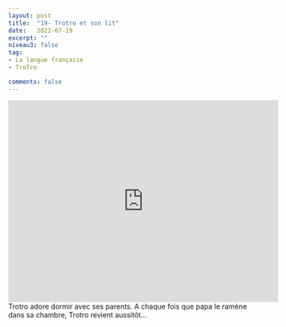 ```yaml
---
layout: post
title:  "19- Trotro et son lit"
date:   2022-07-19
excerpt: ""
niveau3: false
tag:
- La langue française
- TroTro

comments: false
---
```

<center>
<img style="display: none;" src="/assets/img/thumbnails/trotro-19.jpg" alt="" width="1" height="1">
<iframe width="542px" height="406px" src="https://www.youtube.com/embed/1wJlHxcRK-A?rel=0&controls=1&showinfo=0&modestbranding=1&enablejsapi=1" allowfullscreen frameborder="0" ></iframe></center>
Trotro adore dormir avec ses parents. A chaque fois que papa le ramène dans sa chambre, Trotro revient aussitôt...
